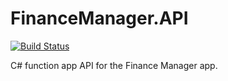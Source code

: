 # FinanceManager.API
[![Build Status](https://dev.azure.com/beaudfindlay0568/beaudfindlay/_apis/build/status/bdfin.FinanceManager.API?branchName=main)](https://dev.azure.com/beaudfindlay0568/beaudfindlay/_build/latest?definitionId=2&branchName=main)

C# function app API for the Finance Manager app.
